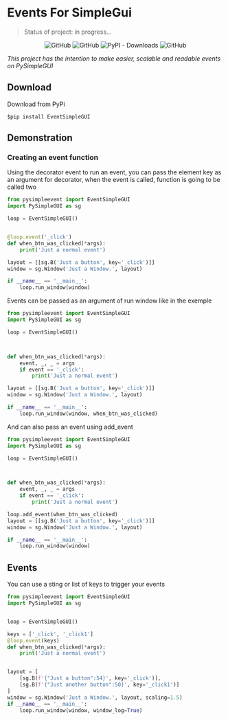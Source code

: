# Events For SimpleGui

> Status of project: in progress...

<div align="center" onclick="location.href='https://github.com/MikalROn/EventSimpleGUI'">

![GitHub](https://img.shields.io/github/languages/code-size/MikalROn/EventSimpleGUI?style=for-the-badge)
![GitHub](https://img.shields.io/github/license/MikalROn/EventSimpleGUI?style=for-the-badge)
![PyPI - Downloads](https://img.shields.io/pypi/dm/eventsimplegui?style=for-the-badge)
![GitHub](https://img.shields.io/badge/Github-Open%20source-green?style=for-the-badge&logo=github)

</div>

<em>This project has the intention to make easier, scalable and readable events on PySimpleGUI</em>

## Download

<p>Download from PyPi</p>

````shell
$pip install EventSimpleGUI
````

## Demonstration

<h3> Creating an event function </h3>

<p>Using the decorator event to run an event, you can pass the element key as an argument for decorator, when the event 
is called, function is going to be called two</p>

````python
from pysimpleevent import EventSimpleGUI
import PySimpleGUI as sg

loop = EventSimpleGUI()


@loop.event('_click')
def when_btn_was_clicked(*args):
    print('Just a normal event')

layout = [[sg.B('Just a button', key='_click')]]
window = sg.Window('Just a Window.', layout)

if __name__ == '__main__':
    loop.run_window(window)
````
Events can be passed as an argument of run window like in the exemple
````python
from pysimpleevent import EventSimpleGUI
import PySimpleGUI as sg

loop = EventSimpleGUI()



def when_btn_was_clicked(*args):
    event, _, _ = args
    if event == '_click':
        print('Just a normal event')

layout = [[sg.B('Just a button', key='_click')]]
window = sg.Window('Just a Window.', layout)

if __name__ == '__main__':
    loop.run_window(window, when_btn_was_clicked)
````
And can also pass an event using add_event
````python
from pysimpleevent import EventSimpleGUI
import PySimpleGUI as sg

loop = EventSimpleGUI()



def when_btn_was_clicked(*args):
    event, _, _ = args
    if event == '_click':
        print('Just a normal event')

loop.add_event(when_btn_was_clicked)
layout = [[sg.B('Just a button', key='_click')]]
window = sg.Window('Just a Window.', layout)

if __name__ == '__main__':
    loop.run_window(window)
````

## Events

<p> You can use a sting or list of keys to trigger your events </p>

````python
from pysimpleevent import EventSimpleGUI
import PySimpleGUI as sg


loop = EventSimpleGUI()

keys = ['_click', '_click1']
@loop.event(keys)
def when_btn_was_clicked(*args):
    print('Just a normal event')


layout = [
    [sg.B(f'{"Just a button":54}', key='_click')],
    [sg.B(f'{"Just another button":50}', key='_click1')]
]
window = sg.Window('Just a Window.', layout, scaling=1.5)
if __name__ == '__main__':
    loop.run_window(window, window_log=True)
````


